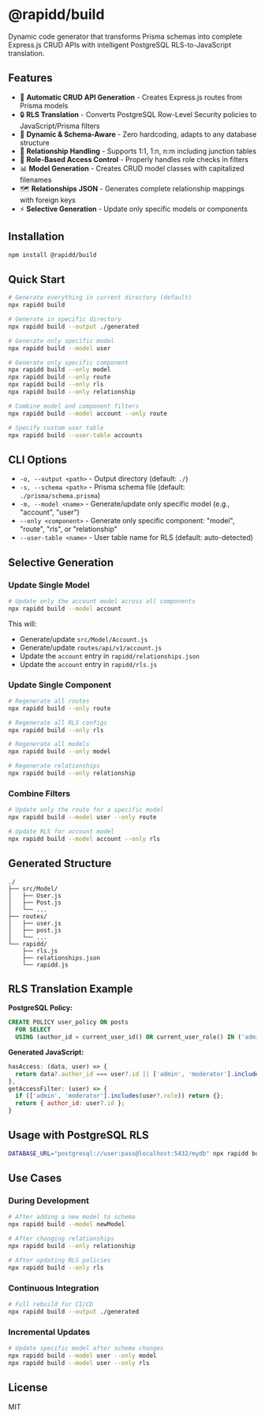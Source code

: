 # @rapidd/build

Dynamic code generator that transforms Prisma schemas into complete Express.js CRUD APIs with intelligent PostgreSQL RLS-to-JavaScript translation.

## Features

- 🚀 **Automatic CRUD API Generation** - Creates Express.js routes from Prisma models
- 🔒 **RLS Translation** - Converts PostgreSQL Row-Level Security policies to JavaScript/Prisma filters
- 🎯 **Dynamic & Schema-Aware** - Zero hardcoding, adapts to any database structure
- 🔗 **Relationship Handling** - Supports 1:1, 1:n, n:m including junction tables
- 👥 **Role-Based Access Control** - Properly handles role checks in filters
- 📊 **Model Generation** - Creates CRUD model classes with capitalized filenames
- 🗺️ **Relationships JSON** - Generates complete relationship mappings with foreign keys
- ⚡ **Selective Generation** - Update only specific models or components

## Installation

```bash
npm install @rapidd/build
```

## Quick Start

```bash
# Generate everything in current directory (default)
npx rapidd build

# Generate in specific directory
npx rapidd build --output ./generated

# Generate only specific model
npx rapidd build --model user

# Generate only specific component
npx rapidd build --only model
npx rapidd build --only route
npx rapidd build --only rls
npx rapidd build --only relationship

# Combine model and component filters
npx rapidd build --model account --only route

# Specify custom user table
npx rapidd build --user-table accounts
```

## CLI Options

- `-o, --output <path>` - Output directory (default: `./`)
- `-s, --schema <path>` - Prisma schema file (default: `./prisma/schema.prisma`)
- `-m, --model <name>` - Generate/update only specific model (e.g., "account", "user")
- `--only <component>` - Generate only specific component: "model", "route", "rls", or "relationship"
- `--user-table <name>` - User table name for RLS (default: auto-detected)

## Selective Generation

### Update Single Model

```bash
# Update only the account model across all components
npx rapidd build --model account
```

This will:
- Generate/update `src/Model/Account.js`
- Generate/update `routes/api/v1/account.js`
- Update the `account` entry in `rapidd/relationships.json`
- Update the `account` entry in `rapidd/rls.js`

### Update Single Component

```bash
# Regenerate all routes
npx rapidd build --only route

# Regenerate all RLS configs
npx rapidd build --only rls

# Regenerate all models
npx rapidd build --only model

# Regenerate relationships
npx rapidd build --only relationship
```

### Combine Filters

```bash
# Update only the route for a specific model
npx rapidd build --model user --only route

# Update RLS for account model
npx rapidd build --model account --only rls
```

## Generated Structure

```
./
├── src/Model/
│   ├── User.js
│   ├── Post.js
│   └── ...
├── routes/
│   ├── user.js
│   ├── post.js
│   └── ...
└── rapidd/
    ├── rls.js
    ├── relationships.json
    └── rapidd.js
```

## RLS Translation Example

**PostgreSQL Policy:**
```sql
CREATE POLICY user_policy ON posts
  FOR SELECT
  USING (author_id = current_user_id() OR current_user_role() IN ('admin', 'moderator'));
```

**Generated JavaScript:**
```javascript
hasAccess: (data, user) => {
  return data?.author_id === user?.id || ['admin', 'moderator'].includes(user?.role);
},
getAccessFilter: (user) => {
  if (['admin', 'moderator'].includes(user?.role)) return {};
  return { author_id: user?.id };
}
```

## Usage with PostgreSQL RLS

```bash
DATABASE_URL="postgresql://user:pass@localhost:5432/mydb" npx rapidd build
```

## Use Cases

### During Development
```bash
# After adding a new model to schema
npx rapidd build --model newModel

# After changing relationships
npx rapidd build --only relationship

# After updating RLS policies
npx rapidd build --only rls
```

### Continuous Integration
```bash
# Full rebuild for CI/CD
npx rapidd build --output ./generated
```

### Incremental Updates
```bash
# Update specific model after schema changes
npx rapidd build --model user --only model
npx rapidd build --model user --only rls
```

## License

MIT
